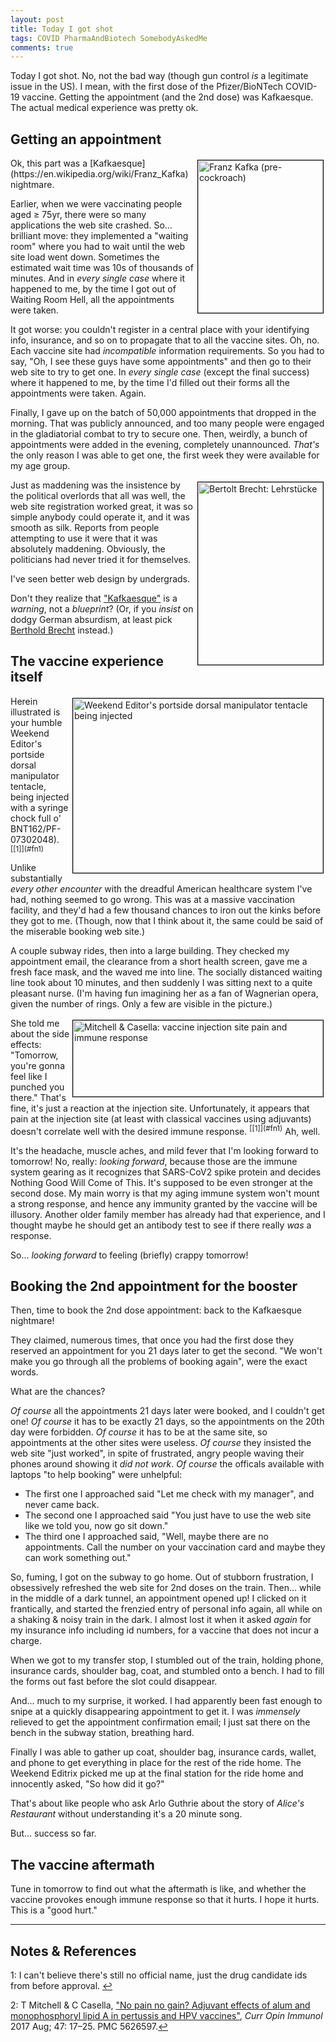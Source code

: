 ```yaml
---
layout: post
title: Today I got shot
tags: COVID PharmaAndBiotech SomebodyAskedMe
comments: true
---
```


Today I got shot.  No, not the bad way (though gun control _is_ a legitimate issue in the
US).  I mean, with the first dose of the Pfizer/BioNTech COVID-19 vaccine.  Getting the
appointment (and the 2nd dose) was Kafkaesque.  The actual medical experience was pretty
ok.  


## Getting an appointment  

<img src="{{ site.baseurl }}/images/2021-03-03-today-i-got-shot-kafka.jpg" width="200" height="244" alt="Franz Kafka (pre-cockroach)" title="Franz Kafka (pre-cockroach)" style="float: right; margin: 3px 3px 3px 3px; border: 1px solid #000000;"/>
Ok, this part was a [Kafkaesque](https://en.wikipedia.org/wiki/Franz_Kafka) nightmare.  

Earlier, when we were vaccinating people aged &ge; 75yr, there were so many applications
the web site crashed.  So&hellip; brilliant move: they implemented a "waiting room" where
you had to wait until the web site load went down.  Sometimes the estimated wait time was
10s of thousands of minutes.  And in _every single case_ where it happened to me, by the
time I got out of Waiting Room Hell, all the appointments were taken.  

It got worse: you couldn't register in a central place with your identifying info,
insurance, and so on to propagate that to all the vaccine sites.  Oh, no.  Each vaccine
site had _incompatible_ information requirements.  So you had to say, "Oh, I see these
guys have some appointments" and then go to their web site to try to get one.  In _every
single case_ (except the final success) where it happened to me, by the time I'd filled
out their forms all the appointments were taken.  Again.  

Finally, I gave up on the batch of 50,000 appointments that dropped in the morning.  That
was publicly announced, and too many people were engaged in the gladiatorial combat to try
to secure one.  Then, weirdly, a bunch of appointments were added in the evening,
completely unannounced.  _That's_ the only reason I was able to get one, the first week
they were available for my age group.  

<img src="{{ site.baseurl }}/images/2021-03-03-today-i-got-shot-brecht.jpg" width="200" height="292" alt="Bertolt Brecht: Lehrst&uuml;cke" title="Bertolt Brecht: Lehrst&uuml;cke" style="float: right; margin: 3px 3px 3px 3px; border: 1px solid #000000;"/> 
Just as maddening was the insistence by the political overlords that all was well, the web
site registration worked great, it was so simple anybody could operate it, and it was
smooth as silk.  Reports from people attempting to use it were that it was absolutely
maddening.  Obviously, the politicians had never tried it for themselves.  

I've seen better web design by undergrads.  

Don't they realize that ["Kafkaesque"](https://en.wikipedia.org/wiki/Franz_Kafka#%22Kafkaesque%22)
is a _warning_, not a _blueprint_?  (Or, if you _insist_ on dodgy German absurdism, at least
pick [Berthold Brecht](https://en.wikipedia.org/wiki/Bertolt_Brecht) instead.)  


## The vaccine experience itself  

<img src="{{ site.baseurl }}/images/2021-03-03-today-i-got-shot-hypo.jpg" width="400" height="279" alt="Weekend Editor's portside dorsal manipulator tentacle being injected" title="Weekend Editor's portside dorsal manipulator tentacle being injected" style="float: right; margin: 3px 3px 3px 3px; border: 1px solid #000000;"/>
Herein illustrated is your humble Weekend Editor's portside dorsal manipulator tentacle,
being injected with a syringe chock full o' BNT162/PF-07302048).  <sup id="fn1a">[[1]](#fn1)</sup>

Unlike substantially _every other encounter_ with the dreadful American healthcare system
I've had, nothing seemed to go wrong.  This was at a massive vaccination facility, and
they'd had a few thousand chances to iron out the kinks before they got to me.  (Though,
now that I think about it, the same could be said of the miserable booking web site.)  

A couple subway rides, then into a large building.  They checked my appointment email, the
clearance from a short health screen, gave me a fresh face mask, and the waved me into
line.  The socially distanced waiting line took about 10 minutes, and then suddenly I was
sitting next to a quite pleasant nurse.  (I'm having fun imagining her as a fan of
Wagnerian opera, given the number of rings.  Only a few are visible in the picture.)  


<img src="{{ site.baseurl }}/images/2021-03-03-today-i-got-shot-pain.jpg" width="400" height="122" alt="Mitchell &amp; Casella: vaccine injection site pain and immune response" title="Mitchell &amp; Casella: vaccine injection site pain and immune response" style="float: right; margin: 3px 3px 3px 3px; border: 1px solid #000000;"/>
She told me about the side effects: "Tomorrow, you're gonna feel like I punched you
there."  That's fine, it's just a reaction at the injection site.  Unfortunately, it appears
that pain at the injection site (at least with classical vaccines using adjuvants) doesn't
correlate well with the desired immune response. <sup id="fn1a">[[1]](#fn1)</sup>  Ah,
well.  

It's the headache, muscle aches, and mild fever that I'm looking forward to tomorrow!
No, really: _looking forward_, because those are the immune system gearing as it
recognizes that SARS-CoV2 spike protein and decides Nothing Good Will Come of This.  It's
supposed to be even stronger at the second dose.  My main worry is that my aging immune
system won't mount a strong response, and hence any immunity granted by the vaccine will
be illusory.  Another older family member has already had that experience, and I thought
maybe he should get an antibody test to see if there really _was_ a response.  

So&hellip; _looking forward_ to feeling (briefly) crappy tomorrow!  


## Booking the 2nd appointment for the booster  

Then, time to book the 2nd dose appointment: back to the Kafkaesque nightmare!  

They claimed, numerous times, that once you had the first dose they reserved an
appointment for you 21 days later to get the second.  "We won't make you go through all
the problems of booking again", were the exact words.  

What are the chances?  

_Of course_ all the appointments 21 days later were booked, and I couldn't get one!  _Of
course_ it has to be exactly 21 days, so the appointments on the 20th day were forbidden.
_Of course_ it has to be at the same site, so appointments at the other sites were
useless.  _Of course_ they insisted the web site "just worked", in spite of frustrated,
angry people waving their phones around showing it _did not work_.  _Of course_ the
officals available with laptops "to help booking" were unhelpful:  
- The first one I approached said "Let me check with my manager", and never came back.  
- The second one I approached said "You just have to use the web site like we told you,
  now go sit down."  
- The third one I approached said, "Well, maybe there are no appointments.  Call the
  number on your vaccination card and maybe they can work something out."  
  
So, fuming, I got on the subway to go home.  Out of stubborn frustration, I obsessively
refreshed the web site for 2nd doses on the train.  Then&hellip; while in the middle of a
dark tunnel, an appointment opened up!  I clicked on it frantically, and started the
frenzied entry of personal info again, all while on a shaking & noisy train in the dark.
I almost lost it when it asked _again_ for my insurance info including id numbers, for a
vaccine that does not incur a charge.  

When we got to my transfer stop, I stumbled out of the train, holding phone, insurance
cards, shoulder bag, coat, and stumbled onto a bench.  I had to fill the forms out fast
before the slot could disappear.  

And&hellip; much to my surprise, it worked.  I had apparently been fast enough to snipe at
a quickly disappearing appointment to get it.  I was _immensely_ relieved to get the
appointment confirmation email; I just sat there on the bench in the subway station,
breathing hard.  

Finally I was able to gather up coat, shoulder bag, insurance cards, wallet, and phone to
get everything in place for the rest of the ride home.  The Weekend Editrix picked me up
at the final station for the ride home and innocently asked, "So how did it go?"  

That's about like people who ask Arlo Guthrie about the story of _Alice's Restaurant_
without understanding it's a 20 minute song.  

But&hellip; success so far.  


## The vaccine aftermath  

Tune in tomorrow to find out what the aftermath is like, and whether the vaccine provokes
enough immune response so that it hurts.  I hope it hurts.  This is a "good hurt."  

---

## Notes &amp; References  

<!--
<sup id="fn1a">[[1]](#fn1)</sup>
<a id="fn1">1</a>: [↩](#fn1a)  
-->

<a id="fn1">1</a>: I can't believe there's still no official name, just the drug candidate
ids from before approval. [↩](#fn1a)  

<a id="fn2">2</a>: T Mitchell &amp; C Casella, ["No pain no gain? Adjuvant effects of alum and monophosphoryl lipid A in pertussis and HPV vaccines"](https://www.ncbi.nlm.nih.gov/pmc/articles/PMC5626597/), _Curr Opin Immunol_ 2017 Aug; 47: 17–25. PMC 5626597.[↩](#fn2a)  
